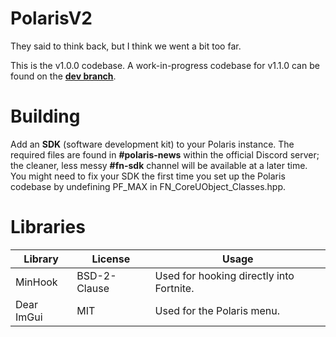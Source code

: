 # PolarisV2
They said to think back, but I think we went a bit too far.

This is the v1.0.0 codebase. A work-in-progress codebase for v1.1.0 can be found on the [**dev branch**](https://github.com/PolarisV2/Polaris/tree/dev).

# Building
Add an __**SDK**__ (software development kit) to your Polaris instance. The required files are found in **#polaris-news** within the official Discord server; the cleaner, less messy **#fn-sdk** channel will be available at a later time.
You might need to fix your SDK the first time you set up the Polaris codebase by undefining PF_MAX in FN_CoreUObject_Classes.hpp.

# Libraries
| Library       | License       | Usage                                                     |
| ------------- | ------------- | --------------------------------------------------------- |
| MinHook       | BSD-2-Clause  | Used for hooking directly into Fortnite.                  |
| Dear ImGui    | MIT           | Used for the Polaris menu.                                |
